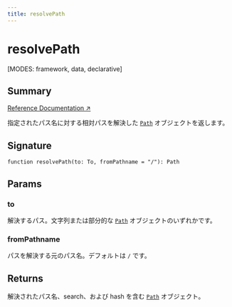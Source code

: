 ```yaml
---
title: resolvePath
---
```


# resolvePath

<!--
⚠️ ⚠️ IMPORTANT ⚠️ ⚠️ 

Thank you for helping improve our documentation!

This file is auto-generated from the JSDoc comments in the source
code, so please edit the JSDoc comments in the file below and this
file will be re-generated once those changes are merged.

https://github.com/remix-run/react-router/blob/main/packages/react-router/lib/router/utils.ts
-->

[MODES: framework, data, declarative]

## Summary

[Reference Documentation ↗](https://api.reactrouter.com/v7/functions/react_router.resolvePath.html)

指定されたパス名に対する相対パスを解決した [`Path`](https://api.reactrouter.com/v7/interfaces/react_router.Path.html) オブジェクトを返します。

## Signature

```tsx
function resolvePath(to: To, fromPathname = "/"): Path
```

## Params

### to

解決するパス。文字列または部分的な [`Path`](https://api.reactrouter.com/v7/interfaces/react_router.Path.html) オブジェクトのいずれかです。

### fromPathname

パスを解決する元のパス名。デフォルトは `/` です。

## Returns

解決されたパス名、search、および hash を含む [`Path`](https://api.reactrouter.com/v7/interfaces/react_router.Path.html) オブジェクト。